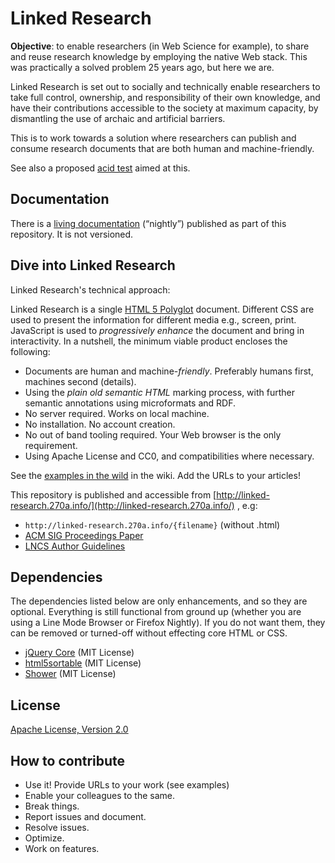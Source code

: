 # Linked Research

**Objective**: to enable researchers (in Web Science for example), to share and
reuse research knowledge by employing the native Web stack. This was
practically a solved problem 25 years ago, but here we are.

Linked Research is set out to socially and technically enable researchers to
take full control, ownership, and responsibility of their own knowledge, and
have their contributions accessible to the society at maximum capacity, by
dismantling the use of archaic and artificial barriers.

This is to work towards a solution where researchers can publish and consume
research documents that are both human and machine-friendly.

See also a proposed [acid test](http://csarven.ca/enabling-accessible-knowledge#acid-test)
aimed at this.

## Documentation
There is a [living documentation](http://linked-research.270a.info/linked-research.html)
(“nightly”) published as part of this repository. It is not versioned.

## Dive into Linked Research

Linked Research's technical approach:

Linked Research is a single <a href="http://dev.w3.org/html5/html-polyglot/">HTML 5 Polyglot</a>
document. Different CSS are used to present the information for different media
e.g., screen, print. JavaScript is used to <em>progressively enhance</em> the
document and bring in interactivity. In a nutshell, the minimum viable product
encloses the following:

* Documents are human and machine-<em>friendly</em>. Preferably humans first,
machines second (details).
* Using the <em>plain old semantic HTML</em> marking process, with further
semantic annotations using microformats and RDF.
* No server required. Works on local machine.
* No installation. No account creation.
* No out of band tooling required. Your Web browser is the only requirement.
* Using Apache License and CC0, and compatibilities where necessary.

See the [examples in the wild](https://github.com/csarven/linked-research/wiki#examples-in-the-wild)
in the wiki. Add the URLs to your articles!

This repository is published and accessible from [http://linked-research.270a.info/](http://linked-research.270a.info/) , e.g:

* `http://linked-research.270a.info/{filename}` (without .html)
* [ACM SIG Proceedings Paper](http://linked-research.270a.info/acm-sigproc-sp)
* [LNCS Author Guidelines](http://linked-research.270a.info/lncs-splnproc)

## Dependencies

The dependencies listed below are only enhancements, and so they are optional.
Everything is still functional from ground up (whether you are using a Line Mode
Browser or Firefox Nightly). If you do not want them, they can be removed or
turned-off without effecting core HTML or CSS.

* [jQuery Core](http://jquery.com/) (MIT License)
* [html5sortable](https://github.com/voidberg/html5sortable) (MIT License)
* [Shower](https://github.com/shower/shower) (MIT License)

## License
[Apache License, Version 2.0](http://www.apache.org/licenses/LICENSE-2.0)

## How to contribute
* Use it! Provide URLs to your work (see examples)
* Enable your colleagues to the same.
* Break things.
* Report issues and document.
* Resolve issues.
* Optimize.
* Work on features.
